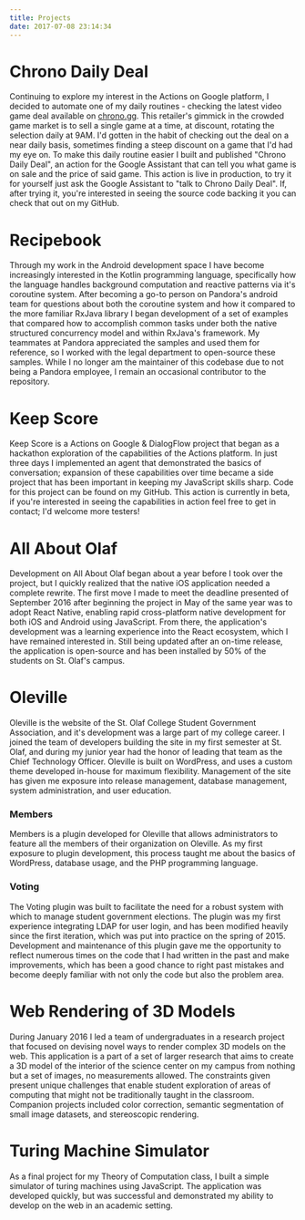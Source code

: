 ```yaml
---
title: Projects
date: 2017-07-08 23:14:34
---
```


# Chrono Daily Deal

Continuing to explore my interest in the Actions on Google platform, I decided to automate one of my daily routines - checking the latest video game deal available on [chrono.gg](https://chrono.gg). This retailer's gimmick in the crowded game market is to sell a single game at a time, at discount, rotating the selection daily at 9AM. I'd gotten in the habit of checking out the deal on a near daily basis, sometimes finding a steep discount on a game that I'd had my eye on. To make this daily routine easier I built and published "Chrono Daily Deal", an action for the Google Assistant that can tell you what game is on sale and the price of said game. This action is live in production, to try it for yourself just ask the Google Assistant to "talk to Chrono Daily Deal". If, after trying it, you're interested in seeing the source code backing it you can check that out on my GitHub.

# Recipebook

Through my work in the Android development space I have become increasingly interested in the Kotlin programming language, specifically how the language handles background computation and reactive patterns via it's coroutine system. After becoming a go-to person on Pandora's android team for questions about both the coroutine system and how it compared to the more familiar RxJava library I began development of a set of examples that compared how to accomplish common tasks under both the native structured concurrency model and within RxJava's framework. My teammates at Pandora appreciated the samples and used them for reference, so I worked with the legal department to open-source these samples. While I no longer am the maintainer of this codebase due to not being a Pandora employee, I remain an occasional contributor to the repository.

# Keep Score

Keep Score is a Actions on Google & DialogFlow project that began as a hackathon exploration of the capabilities of the Actions platform. In just three days I implemented an agent that demonstrated the basics of conversation; expansion of these capabilities over time became a side project that has been important in keeping my JavaScript skills sharp. Code for this project can be found on my GitHub. This action is currently in beta, if you're interested in seeing the capabilities in action feel free to get in contact; I'd welcome more testers!

# All About Olaf

Development on All About Olaf began about a year before I took over the project, but I quickly realized that the native iOS application needed a complete rewrite. The first move I made to meet the deadline presented of September 2016 after beginning the project in May of the same year was to adopt React Native, enabling rapid cross-platform native development for both iOS and Android using JavaScript. From there, the application's development was a learning experience into the React ecosystem, which I have remained interested in. Still being updated after an on-time release, the application is open-source and has been installed by 50% of the students on St. Olaf's campus. 

# Oleville

Oleville is the website of the St. Olaf College Student Government Association, and it's development was a large part of my college career. I joined the team of developers building the site in my first semester at St. Olaf, and during my junior year had the honor of leading that team as the Chief Technology Officer. Oleville is built on WordPress, and uses a custom theme developed in-house for maximum flexibility. Management of the site has given me exposure into release management, database management, system administration, and user education.

### Members

Members is a plugin developed for Oleville that allows administrators to feature all the members of their organization on Oleville. As my first exposure to plugin development, this process taught me about the basics of WordPress, database usage, and the PHP programming language.

### Voting

The Voting plugin was built to facilitate the need for a robust system with which to manage student government elections. The plugin was my first experience integrating LDAP for user login, and has been modified heavily since the first iteration, which was put into practice on the spring of 2015. Development and maintenance of this plugin gave me the opportunity to reflect numerous times on the code that I had written in the past and make improvements, which has been a good chance to right past mistakes and become deeply familiar with not only the code but also the problem area.

# Web Rendering of 3D Models

During January 2016 I led a team of undergraduates in a research project that focused on devising novel ways to render complex 3D models on the web. This application is a part of a set of larger research that aims to create a 3D model of the interior of the science center on my campus from nothing but a set of images, no measurements allowed. The constraints given present unique challenges that enable student exploration of areas of computing that might not be traditionally taught in the classroom. Companion projects included color correction, semantic segmentation of small image datasets, and stereoscopic rendering.

# Turing Machine Simulator

As a final project for my Theory of Computation class, I built a simple simulator of turing machines using JavaScript. The application was developed quickly, but was successful and demonstrated my ability to develop on the web in an academic setting.

